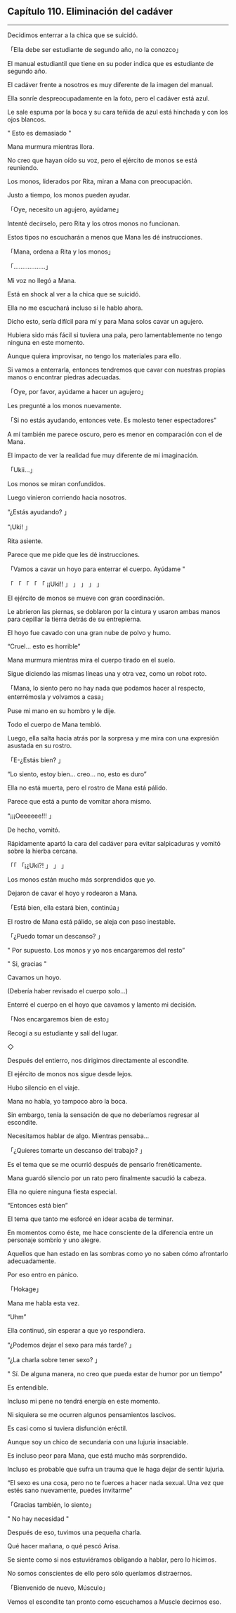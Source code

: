 
## Capítulo 110. Eliminación del cadáver

---

Decidimos enterrar a la chica que se suicidó.

「Ella debe ser estudiante de segundo año, no la conozco」

El manual estudiantil que tiene en su poder indica que es estudiante de segundo año.

El cadáver frente a nosotros es muy diferente de la imagen del manual.

Ella sonríe despreocupadamente en la foto, pero el cadáver está azul.

Le sale espuma por la boca y su cara teñida de azul está hinchada y con los ojos blancos.

" Esto es demasiado "

Mana murmura mientras llora.

No creo que hayan oído su voz, pero el ejército de monos se está reuniendo.

Los monos, liderados por Rita, miran a Mana con preocupación.

Justo a tiempo, los monos pueden ayudar.

「Oye, necesito un agujero, ayúdame」

Intenté decírselo, pero Rita y los otros monos no funcionan.

Estos tipos no escucharán a menos que Mana les dé instrucciones.

「Mana, ordena a Rita y los monos」

「………………」

Mi voz no llegó a Mana.

Está en shock al ver a la chica que se suicidó.

Ella no me escuchará incluso si le hablo ahora.

Dicho esto, sería difícil para mí y para Mana solos cavar un agujero.

Hubiera sido más fácil si tuviera una pala, pero lamentablemente no tengo ninguna en este momento.

Aunque quiera improvisar, no tengo los materiales para ello.

Si vamos a enterrarla, entonces tendremos que cavar con nuestras propias manos o encontrar piedras adecuadas.

「Oye, por favor, ayúdame a hacer un agujero」

Les pregunté a los monos nuevamente.

「Si no estás ayudando, entonces vete. Es molesto tener espectadores”

A mí también me parece oscuro, pero es menor en comparación con el de Mana.

El impacto de ver la realidad fue muy diferente de mi imaginación.

「Ukii…」

Los monos se miran confundidos.

Luego vinieron corriendo hacia nosotros.

“¿Estás ayudando? 」

“¡Uki! 」

Rita asiente.

Parece que me pide que les dé instrucciones.

「Vamos a cavar un hoyo para enterrar el cuerpo. Ayúdame "

「 「 「 「 「 ¡¡Uki!! 」 」 」 」 」

El ejército de monos se mueve con gran coordinación.

Le abrieron las piernas, se doblaron por la cintura y usaron ambas manos para cepillar la tierra detrás de su entrepierna.

El hoyo fue cavado con una gran nube de polvo y humo.

“Cruel… esto es horrible”

Mana murmura mientras mira el cuerpo tirado en el suelo.

Sigue diciendo las mismas líneas una y otra vez, como un robot roto.

「Mana, lo siento pero no hay nada que podamos hacer al respecto, enterrémosla y volvamos a casa」

Puse mi mano en su hombro y le dije.

Todo el cuerpo de Mana tembló.

Luego, ella salta hacia atrás por la sorpresa y me mira con una expresión asustada en su rostro.

「E-¿Estás bien? 」

“Lo siento, estoy bien… creo… no, esto es duro”

Ella no está muerta, pero el rostro de Mana está pálido.

Parece que está a punto de vomitar ahora mismo.

“¡¡¡Oeeeeee!!! 」

De hecho, vomitó.

Rápidamente apartó la cara del cadáver para evitar salpicaduras y vomitó sobre la hierba cercana.

「「 「¡¿Uki?! 」 」 」

Los monos están mucho más sorprendidos que yo.

Dejaron de cavar el hoyo y rodearon a Mana.

「Está bien, ella estará bien, continúa」

El rostro de Mana está pálido, se aleja con paso inestable.

「¿Puedo tomar un descanso? 」

" Por supuesto. Los monos y yo nos encargaremos del resto”

" Si, gracias "

Cavamos un hoyo.

(Debería haber revisado el cuerpo solo…)

Enterré el cuerpo en el hoyo que cavamos y lamento mi decisión.

「Nos encargaremos bien de esto」

Recogí a su estudiante y salí del lugar.

◇

Después del entierro, nos dirigimos directamente al escondite.

El ejército de monos nos sigue desde lejos.

Hubo silencio en el viaje.

Mana no habla, yo tampoco abro la boca.

Sin embargo, tenía la sensación de que no deberíamos regresar al escondite.

Necesitamos hablar de algo. Mientras pensaba...

「¿Quieres tomarte un descanso del trabajo? 」

Es el tema que se me ocurrió después de pensarlo frenéticamente.

Mana guardó silencio por un rato pero finalmente sacudió la cabeza.

Ella no quiere ninguna fiesta especial.

“Entonces está bien”

El tema que tanto me esforcé en idear acaba de terminar.

En momentos como éste, me hace consciente de la diferencia entre un personaje sombrío y uno alegre.

Aquellos que han estado en las sombras como yo no saben cómo afrontarlo adecuadamente.

Por eso entro en pánico.

「Hokage」

Mana me habla esta vez.

“Uhm”

Ella continuó, sin esperar a que yo respondiera.

“¿Podemos dejar el sexo para más tarde? 」

“¿La charla sobre tener sexo? 」

" Sí. De alguna manera, no creo que pueda estar de humor por un tiempo”

Es entendible.

Incluso mi pene no tendrá energía en este momento.

Ni siquiera se me ocurren algunos pensamientos lascivos.

Es casi como si tuviera disfunción eréctil.

Aunque soy un chico de secundaria con una lujuria insaciable.

Es incluso peor para Mana, que está mucho más sorprendido.

Incluso es probable que sufra un trauma que le haga dejar de sentir lujuria.

“El sexo es una cosa, pero no te fuerces a hacer nada sexual. Una vez que estés sano nuevamente, puedes invitarme”

「Gracias también, lo siento」

" No hay necesidad "

Después de eso, tuvimos una pequeña charla.

Qué hacer mañana, o qué pescó Arisa.

Se siente como si nos estuviéramos obligando a hablar, pero lo hicimos.

No somos conscientes de ello pero sólo queríamos distraernos.

「Bienvenido de nuevo, Músculo」

Vemos el escondite tan pronto como escuchamos a Muscle decirnos eso.